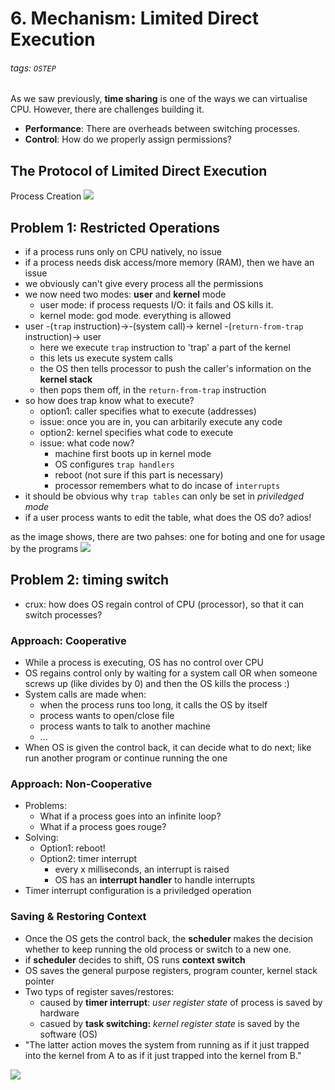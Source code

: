 # 6. Mechanism: Limited Direct Execution
###### tags: `OSTEP`

As we saw previously, **time sharing** is one of the ways we can virtualise CPU. However, there are challenges building it.
- **Performance**: There are overheads between switching processes.
- **Control**: How do we properly assign permissions?


## The Protocol of Limited Direct Execution
Process Creation
![](https://i.imgur.com/g13hL3Z.png)

## Problem 1: Restricted Operations
- if a process runs only on CPU natively, no issue
- if a process needs disk access/more memory (RAM), then we have an issue
- we obviously can't give every process all the permissions
- we now need two modes: **user** and **kernel** mode
    - user mode: if process requests I/O: it fails and OS kills it.
    - kernel mode: god mode. everything is allowed
- user -(`trap` instruction)->-(system call)-> kernel -(`return-from-trap` instruction)-> user
    - here we execute `trap` instruction to 'trap' a part of the kernel
    - this lets us execute system calls
    - the OS then tells processor to push the caller's information on the **kernel stack**
    - then pops them off, in the `return-from-trap` instruction
- so how does trap know what to execute? 
    - option1: caller specifies what to execute (addresses)
    - issue: once you are in, you can arbitarily execute any code
    - option2: kernel specifies what code to execute
    - issue: what code now?
        - machine first boots up in kernel mode
        - OS configures `trap handlers` 
        - reboot (not sure if this part is necessary)
        - processor remembers what to do incase of `interrupts`
- it should be obvious why `trap tables` can only be set in *priviledged mode*
- if a user process wants to edit the table, what does the OS do? adios!

as the image shows, there are two pahses: one for boting and one for usage by the programs
![](https://i.imgur.com/1JaVGsf.png)

## Problem 2: timing switch
- crux: how does OS regain control of CPU (processor), so that it can switch processes?

### Approach: Cooperative
- While a process is executing, OS has no control over CPU
- OS regains control only by waiting for a system call OR when someone screws up (like divides by 0) and then the OS kills the process :)
- System calls are made when:
    - when the process runs too long, it calls the OS by itself
    - process wants to open/close file
    - process wants to talk to another machine
    - ...
- When OS is given the control back, it can decide what to do next; like run another program or continue running the one

### Approach: Non-Cooperative
- Problems: 
    - What if a process goes into an infinite loop?
    - What if a process goes rouge?
- Solving:
    - Option1: reboot!
    - Option2: timer interrupt
        - every x milliseconds, an interrupt is raised
        - OS has an **interrupt handler** to handle interrupts
- Timer interrupt configuration is a priviledged operation

### Saving & Restoring Context
- Once the OS gets the control back, the **scheduler** makes the decision whether to keep running the old process or switch to a new one.
- if **scheduler** decides to shift, OS runs **context switch** 
- OS saves the general purpose registers, program counter, kernel stack pointer
- Two typs of register saves/restores:
    - caused by **timer interrupt**: *user register state* of process is saved by hardware
    - casued by **task switching:** *kernel register state* is saved by the software (OS)
- "The latter action moves the system from running as if it just trapped into the kernel from A to as if it just trapped into the kernel from B."

![](https://i.imgur.com/swCy48z.png)
